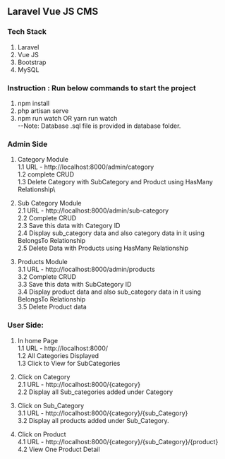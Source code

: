 ## Laravel Vue JS CMS

### Tech Stack
1. Laravel  
2. Vue JS  
3. Bootstrap  
4. MySQL  

### Instruction : Run below commands to start the project  

1. npm install  
2. php artisan serve  
3. npm run watch OR yarn run watch  
--Note: Database .sql file is provided in database folder.  

### Admin Side

1. Category Module\
	1.1 URL - http://localhost:8000/admin/category \
	1.2 complete CRUD\
	1.3 Delete Category with SubCategory and Product using HasMany Relationship\

2. Sub Category Module\
	2.1 URL - http://localhost:8000/admin/sub-category \
	2.2 Complete CRUD\
	2.3 Save this data with Category ID\
	2.4 Display sub_category data and also category data in it using BelongsTo Relationship\
	2.5 Delete Data with Products using HasMany Relationship

3. Products Module\
	3.1 URL - http://localhost:8000/admin/products \
	3.2 Complete CRUD\
	3.3 Save this data with SubCategory ID\
	3.4 Display product data and also sub_category data in it using BelongsTo Relationship\
	3.5 Delete Product data  


### User Side:

1. In home Page\
	1.1 URL - http://localhost:8000/ \
	1.2 All Categories Displayed\
	1.3 Click to View for SubCategories

2. Click on Category\
	2.1 URL - http://localhost:8000/{category} \
	2.2 Display all Sub_categories added under Category

3. Click on Sub_Category\
	3.1 URL - http://localhost:8000/{category}/{sub_Category} \
	3.2 Display all products added under Sub_Category.

4. Click on Product\
	4.1 URL - http://localhost:8000/{category}/{sub_Category}/{product} \
	4.2 View One Product Detail

